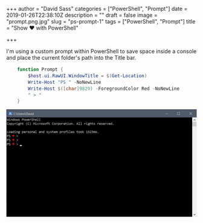 +++
author = "David Sass"
categories = ["PowerShell", "Prompt"]
date = 2019-01-26T22:38:10Z
description = ""
draft = false
image = "prompt.png.jpg"
slug = "ps-prompt-1"
tags = ["PowerShell", "Prompt"]
title = "Show ♥ with PowerShell"

+++


I'm using a custom prompt within PowerShell to save space inside a console and place the current folder's path into the Title bar.

```PowerShell
    function Prompt {
        $host.ui.RawUI.WindowTitle = $(Get-Location)
        Write-Host "PS " -NoNewLine
        Write-Host $([char]9829) -ForegroundColor Red -NoNewLine
        " > "
    }
```

![prompt-demo](prompt-demo.jpg)
